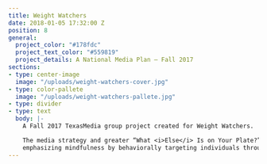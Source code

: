 ```yaml
---
title: Weight Watchers
date: 2018-01-05 17:32:00 Z
position: 8
general:
  project_color: "#178fdc"
  project_text_color: "#559819"
  project_details: A National Media Plan – Fall 2017
sections:
- type: center-image
  image: "/uploads/weight-watchers-cover.jpg"
- type: color-pallete
  image: "/uploads/weight-watchers-pallete.jpg"  
- type: divider
- type: text
  body: |-
    A Fall 2017 TexasMedia group project created for Weight Watchers.

    The media strategy and greater “What <i>Else</i> Is on Your Plate?” campaign revolved around
    emphasizing mindfulness by behaviorally targeting individuals through unique Milestone Moment placements.
---
```


